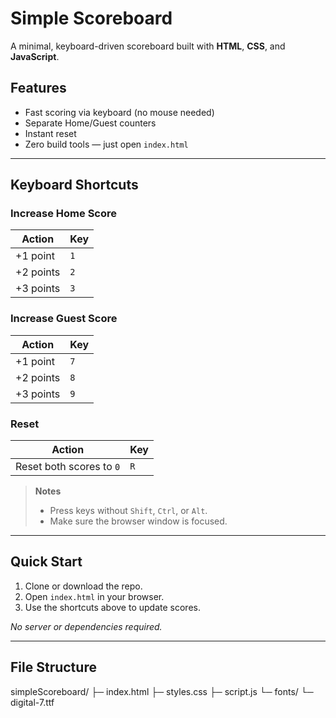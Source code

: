 # Simple Scoreboard

A minimal, keyboard-driven scoreboard built with **HTML**, **CSS**, and **JavaScript**.

## Features
- Fast scoring via keyboard (no mouse needed)
- Separate Home/Guest counters
- Instant reset
- Zero build tools — just open `index.html`

---

## Keyboard Shortcuts

### Increase Home Score
| Action    | Key |
|-----------|-----|
| +1 point  | `1` |
| +2 points | `2` |
| +3 points | `3` |

### Increase Guest Score
| Action    | Key |
|-----------|-----|
| +1 point  | `7` |
| +2 points | `8` |
| +3 points | `9` |

### Reset
| Action                    | Key |
|---------------------------|-----|
| Reset both scores to `0`  | `R` |

> **Notes**  
> - Press keys without `Shift`, `Ctrl`, or `Alt`.  
> - Make sure the browser window is focused.  

---

## Quick Start
1. Clone or download the repo.
2. Open `index.html` in your browser.
3. Use the shortcuts above to update scores.

_No server or dependencies required._

---

## File Structure
simpleScoreboard/
├─ index.html
├─ styles.css
├─ script.js
└─ fonts/
└─ digital-7.ttf
